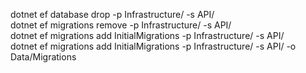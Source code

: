 dotnet ef database drop -p Infrastructure/ -s API/ <br>
dotnet ef migrations remove -p Infrastructure/ -s API/   <br>
dotnet ef migrations add InitialMigrations -p Infrastructure/ -s API/ <br>
dotnet ef migrations add InitialMigrations -p Infrastructure/ -s API/ -o Data/Migrations<br>